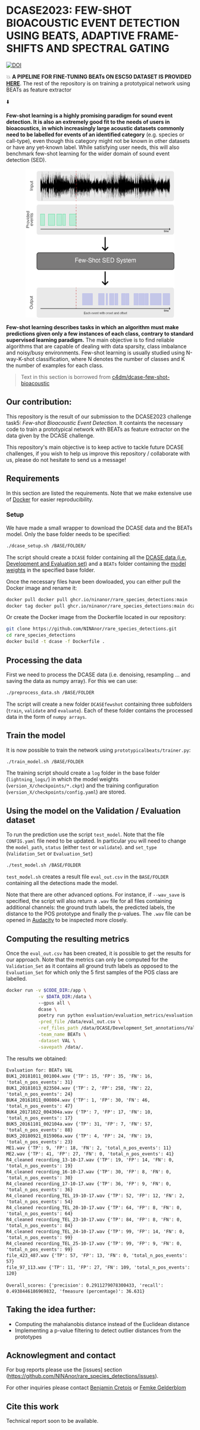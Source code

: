 # DCASE2023: FEW-SHOT BIOACOUSTIC EVENT DETECTION USING BEATS, ADAPTIVE FRAME-SHIFTS AND SPECTRAL GATING

[![DOI](https://zenodo.org/badge/597046464.svg)](https://zenodo.org/badge/latestdoi/597046464)

:collision: **A PIPELINE FOR FINE-TUNING BEATs ON ESC50 DATASET IS PROVIDED [HERE](https://github.com/NINAnor/rare_species_detections/tree/main/BEATs_on_ESC50)**. The rest of the repository is on training a prototypical network using BEATs as feature extractor 

:arrow_down:

**Few-shot learning is a highly promising paradigm for sound event detection. It is also an extremely good fit to the needs of users in bioacoustics, in which increasingly large acoustic datasets commonly need to be labelled for events of an identified category** (e.g. species or call-type), even though this category might not be known in other datasets or have any yet-known label. While satisfying user needs, this will also benchmark few-shot learning for the wider domain of sound event detection (SED).

<p align="center"><img src="images/VM.png" alt="figure" width="400" height="400"/></p>

**Few-shot learning describes tasks in which an algorithm must make predictions given only a few instances of each class, contrary to standard supervised learning paradigm.** The main objective is to find reliable algorithms that are capable of dealing with data sparsity, class imbalance and noisy/busy environments. Few-shot learning is usually studied using N-way-K-shot classification, where N denotes the number of classes and K the number of examples for each class.

> Text in this section is borrowed from [c4dm/dcase-few-shot-bioacoustic](https://github.com/c4dm/dcase-few-shot-bioacoustic)

## Our contribution:

This repository is the result of our submission to the DCASE2023 challenge task5: *Few-shot Bioacoustic Event Detection*. It containts the necessary code to train a prototypical network with BEATs as feature extractor on the data given by the DCASE challenge.

This repository's main objective is to keep active to tackle future DCASE challenges, if you wish to help us improve this repository / collaborate with us, please do not hesitate to send us a message!

## Requirements

In this section are listed the requirements. Note that we make extensive use of [Docker](https://docs.docker.com/get-docker/) for easier reproducibility.

### Setup

We have made a small wrapper to download the DCASE data and the BEATs model. Only the base folder needs to be specified:

```bash
./dcase_setup.sh /BASE/FOLDER/
```

The script should create a `DCASE` folder containing all the [DCASE data (i.e. Development and Evaluation set)](https://dcase.community/challenge2023/task-few-shot-bioacoustic-event-detection#validation-set) and a `BEATs` folder containing the [model weights](https://github.com/microsoft/unilm/tree/master/beats) in the specified base folder.

Once the necessary files have been dowloaded, you can either pull the Docker image and rename it:

```bash
docker pull docker pull ghcr.io/ninanor/rare_species_detections:main
docker tag docker pull ghcr.io/ninanor/rare_species_detections:main dcase
```

Or create the Docker image from the Dockerfile located in our repository:

```bash
git clone https://github.com/NINAnor/rare_species_detections.git
cd rare_species_detections
docker build -t dcase -f Dockerfile .
```

## Processing the data

First we need to process the DCASE data (i.e. denoising, resampling ... and saving the data as numpy array). For this we can use:

```bash
./preprocess_data.sh /BASE/FOLDER
```

The script will create a new folder `DCASEfewshot` containing three subfolders (`train`, `validate` and `evaluate`). Each of these folder contains the processed data in the form of `numpy arrays`.

## Train the model

It is now possible to train the network using `prototypicalbeats/trainer.py`:

```bash 
./train_model.sh /BASE/FOLDER
```

The training script should create a `log` folder in the base folder (`lightning_logs/`) in which the model weights (`version_X/checkpoints/*.ckpt`) and the training configuration (`version_X/checkpoints/config.yaml`) are stored. 

## Using the model on the Validation / Evaluation dataset

To run the prediction use the script `test_model`. Note that the file `CONFIG.yaml` file need to be updated. In particular you will need to change the `model_path`, `status` (either `test` or `validate`). and `set_type` (`Validation_Set` or `Evaluation_Set`)

```bash
./test_model.sh /BASE/FOLDER
```

`test_model.sh` creates a result file `eval_out.csv` in the `BASE/FOLDER` containing all the detections made the model. 

Note that there are other advanced options. For instance, if `--wav_save` is specified, the script will also return a `.wav` file for all files containing additional channels: the ground truth labels, the predicted labels, the distance to the POS prototype and finally the p-values. The `.wav` file can be opened in [Audacity](https://www.audacityteam.org/) to be inspected more closely.

## Computing the resulting metrics

Once the `eval_out.csv` has been created, it is possible to get the results for our approach. Note that the metrics can only be computed for the `Validation_Set` as it contains all ground truth labels as opposed to the `Evaluation_Set` for which only the 5 first samples of the POS class are labelled.

```bash
docker run -v $CODE_DIR:/app \
            -v $DATA_DIR:/data \  
            --gpus all \
            dcase \
            poetry run python evaluation/evaluation_metrics/evaluation.py \
            -pred_file /data/eval_out.csv \
            -ref_files_path /data/DCASE/Development_Set_annotations/Validation_Set \
            -team_name BEATs \
            -dataset VAL \
            -savepath /data/.
```

The results we obtained:

```
Evaluation for: BEATs VAL
BUK1_20181011_001004.wav {'TP': 15, 'FP': 35, 'FN': 16, 'total_n_pos_events': 31}
BUK1_20181013_023504.wav {'TP': 2, 'FP': 258, 'FN': 22, 'total_n_pos_events': 24}
BUK4_20161011_000804.wav {'TP': 1, 'FP': 30, 'FN': 46, 'total_n_pos_events': 47}
BUK4_20171022_004304a.wav {'TP': 7, 'FP': 17, 'FN': 10, 'total_n_pos_events': 17}
BUK5_20161101_002104a.wav {'TP': 31, 'FP': 7, 'FN': 57, 'total_n_pos_events': 88}
BUK5_20180921_015906a.wav {'TP': 4, 'FP': 24, 'FN': 19, 'total_n_pos_events': 23}
ME1.wav {'TP': 9, 'FP': 18, 'FN': 2, 'total_n_pos_events': 11}
ME2.wav {'TP': 41, 'FP': 27, 'FN': 0, 'total_n_pos_events': 41}
R4_cleaned recording_13-10-17.wav {'TP': 19, 'FP': 14, 'FN': 0, 'total_n_pos_events': 19}
R4_cleaned recording_16-10-17.wav {'TP': 30, 'FP': 8, 'FN': 0, 'total_n_pos_events': 30}
R4_cleaned recording_17-10-17.wav {'TP': 36, 'FP': 9, 'FN': 0, 'total_n_pos_events': 36}
R4_cleaned recording_TEL_19-10-17.wav {'TP': 52, 'FP': 12, 'FN': 2, 'total_n_pos_events': 54}
R4_cleaned recording_TEL_20-10-17.wav {'TP': 64, 'FP': 8, 'FN': 0, 'total_n_pos_events': 64}
R4_cleaned recording_TEL_23-10-17.wav {'TP': 84, 'FP': 8, 'FN': 0, 'total_n_pos_events': 84}
R4_cleaned recording_TEL_24-10-17.wav {'TP': 99, 'FP': 14, 'FN': 0, 'total_n_pos_events': 99}
R4_cleaned recording_TEL_25-10-17.wav {'TP': 99, 'FP': 9, 'FN': 0, 'total_n_pos_events': 99}
file_423_487.wav {'TP': 57, 'FP': 13, 'FN': 0, 'total_n_pos_events': 57}
file_97_113.wav {'TP': 11, 'FP': 27, 'FN': 109, 'total_n_pos_events': 120}

Overall_scores: {'precision': 0.2911279078300433, 'recall': 0.4938446186969832, 'fmeasure (percentage)': 36.631}
```

## Taking the idea further:

- Computing the mahalanobis distance instead of the Euclidean distance
- Implementing a p-value filtering to detect outlier distances from the prototypes

## Acknowlegment and contact

For bug reports please use the [issues] section (https://github.com/NINAnor/rare_species_detections/issues).

For other inquiries please contact [Benjamin Cretois](mailto:benjamin.cretois@nina.no) or [Femke Gelderblom](mailto:femke.gelderblom@sintef.no) 

## Cite this work

Technical report soon to be available.
